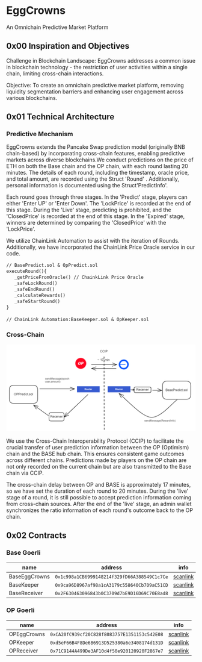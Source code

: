 # EggCrowns

An Omnichain Predictive Market Platform

## 0x00 Inspiration and Objectives

Challenge in Blockchain Landscape: EggCrowns addresses a common issue in blockchain technology - the restriction of user activities within a single chain, limiting cross-chain interactions.

Objective: To create an omnichain predictive market platform, removing liquidity segmentation barriers and enhancing user engagement across various blockchains.

## 0x01 Technical Architecture

### Predictive Mechanism

EggCrowns extends the Pancake Swap prediction model (originally BNB chain-based) by incorporating cross-chain features, enabling predictive markets across diverse blockchains.We conduct predictions on the price of ETH on both the Base chain and the OP chain, with each round lasting 20 minutes. The details of each round, including the timestamp, oracle price, and total amount, are recorded using the Struct 'Round' . Additionally, personal information is documented using the Struct'PredictInfo'.

Each round goes through three stages. In the 'Predict' stage, players can either 'Enter UP' or 'Enter Down'. The 'LockPrice' is recorded at the end of this stage. During the 'Live' stage, predicting is prohibited, and the 'ClosedPrice' is recorded at the end of this stage. In the 'Expired' stage, winners are determined by comparing the 'ClosedPrice' with the 'LockPrice'.

We utilize ChainLink Automation to assist with the iteration of Rounds. Additionally, we have incorporated the ChainLink Price Oracle service in our code.

```
// BasePredict.sol & OpPredict.sol
executeRound(){
   _getPriceFromOracle() // ChainkLink Price Oracle
   _safeLockRound()
   _safeEndRound()
   _calculateRewards()
   _safeStartRound()
}

// ChainLink Automation:BaseKeeper.sol & OpKeeper.sol
```

### Cross-Chain

![CCIP](./img/CCIP.png)

We use the Cross-Chain Interoperability Protocol (CCIP) to facilitate the crucial transfer of user prediction information between the OP (Optimism) chain and the BASE hub chain. This ensures consistent game outcomes across different chains. Predictions made by players on the OP chain are not only recorded on the current chain but are also transmitted to the Base chain via CCIP.

The cross-chain delay between OP and BASE is approximately 17 minutes, so we have set the duration of each round to 20 minutes. During the 'live' stage of a round, it is still possible to accept prediction information coming from cross-chain sources. After the end of the 'live' stage, an admin wallet synchronizes the ratio information of each round's outcome back to the OP chain.

## 0x02 Contracts

### Base Goerli

| name          | address                                      | info                                                                                       |
| ------------- | -------------------------------------------- | ------------------------------------------------------------------------------------------ |
| BaseEggCrowns | `0x1c998a1CB6999148214f329fD66A388549C1c7Ce` | [scanlink](https://goerli.basescan.org/address/0x1c998a1CB6999148214f329fD66A388549C1c7Ce) |
| BaseKeeper    | `0x9ca96D8967af98a1cA3179c558640Cb709aC51CD` | [scanlink](https://goerli.basescan.org/address/0x9ca96D8967af98a1cA3179c558640Cb709aC51CD) |
| BaseReceiver  | `0x2F630463096843b0C3709d7bE9D16D69C70E8ad8` | [scanlink](https://goerli.basescan.org/address/0x2F630463096843b0C3709d7bE9D16D69C70E8ad8) |

### OP Goerli

| name        | address                                      | info                                                                                                |
| ----------- | -------------------------------------------- | --------------------------------------------------------------------------------------------------- |
| OPEggCrowns | `0xCA20fC939cf20C828f8083757E1351153c542E08` | [scanlink](https://goerli-optimism.etherscan.io/address/0xCA20fC939cf20C828f8083757E1351153c542E08) |
| OPKeeper    | `0xd5eF66B4F8De6B6913D525380a6e3408174d131D` | [scanlink](https://goerli-optimism.etherscan.io/address/0xd5eF66B4F8De6B6913D525380a6e3408174d131D) |
| OPReceiver  | `0x71C9144A499De3AF10d4f50e920120920F2867e7` | [scanlink](https://goerli-optimism.etherscan.io/address/0x71C9144A499De3AF10d4f50e920120920F2867e7) |
